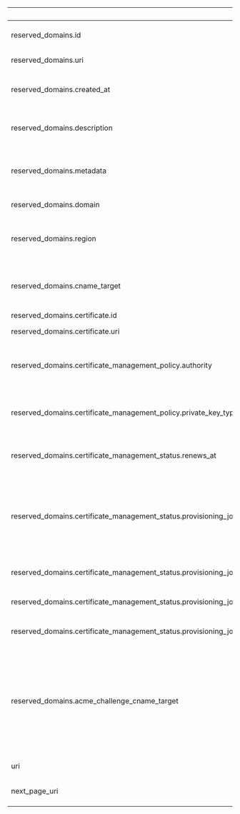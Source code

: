 
|&nbsp;|&nbsp;|&nbsp;|&nbsp;|
|---|---|---|---|
| reserved_domains.id | string | | unique reserved domain resource identifier |
| reserved_domains.uri | string | | URI of the reserved domain API resource |
| reserved_domains.created_at | string | | timestamp when the reserved domain was created, RFC 3339 format |
| reserved_domains.description | string | | human-readable description of what this reserved domain will be used for |
| reserved_domains.metadata | string | | arbitrary user-defined machine-readable data of this reserved domain. Optional, max 4096 bytes. |
| reserved_domains.domain | string | | hostname of the reserved domain |
| reserved_domains.region | string | | reserve the domain in this geographic ngrok datacenter. Optional, default is us. (au, eu, ap, us, jp, in, sa) |
| reserved_domains.cname_target | string | | DNS CNAME target for a custom hostname, or null if the reserved domain is a subdomain of *.ngrok.io |
| reserved_domains.certificate.id | string | | a resource identifier |
| reserved_domains.certificate.uri | string | | a uri for locating a resource |
| reserved_domains.certificate_management_policy.authority | string | | certificate authority to request certificates from. The only supported value is letsencrypt. |
| reserved_domains.certificate_management_policy.private_key_type | string | | type of private key to use when requesting certificates. Defaults to rsa, can be either rsa or ecdsa. |
| reserved_domains.certificate_management_status.renews_at | string | | timestamp when the next renewal will be requested, RFC 3339 format |
| reserved_domains.certificate_management_status.provisioning_job.error_code | string | | if present, an error code indicating why provisioning is failing. It may be either a temporary condition (INTERNAL_ERROR), or a permanent one the user must correct (DNS_ERROR). |
| reserved_domains.certificate_management_status.provisioning_job.msg | string | | a message describing the current status or error |
| reserved_domains.certificate_management_status.provisioning_job.started_at | string | | timestamp when the provisioning job started, RFC 3339 format |
| reserved_domains.certificate_management_status.provisioning_job.retries_at | string | | timestamp when the provisioning job will be retried |
| reserved_domains.acme_challenge_cname_target | string | | DNS CNAME target for the host _acme-challenge.example.com, where example.com is your reserved domain name. This is required to issue certificates for wildcard, non-ngrok reserved domains. Must be null for non-wildcard domains and ngrok subdomains. |
| uri | string | | URI of the reserved domain list API resource |
| next_page_uri | string | | URI of the next page, or null if there is no next page |
